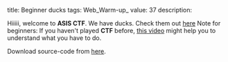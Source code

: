 title: Beginner ducks
tags: Web_Warm-up_
value: 37
description: <p>Hiiiii, welcome to <strong>ASIS CTF</strong>. We have ducks. Check them out <a href="http://ducks.asisctf.com:8000">here</a>
Note for beginners: If you haven't played <strong>CTF</strong> before, <a href="https://www.youtube.com/watch?v=MpeaSNERwQA">this video</a> might help you to understand what you have to do.</p>
<p>Download source-code from <a href="/tasks/beginner-duck_e07a773303522f0ef1b15cc345cf2c9885132daf.txz">here</a>.</p>
